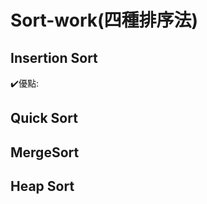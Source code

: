 # Sort-work(四種排序法)
## Insertion Sort 
:heavy_check_mark:優點:
## Quick Sort 
## MergeSort 
## Heap Sort
